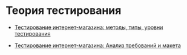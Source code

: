 
# Теория тестирования

 - [Тестирование интернет-магазина: методы, типы, уровни тестирования](https://docs.google.com/spreadsheets/d/1MnOpcvO4hWtVBStdOlPmofjzUqBd12HzWOanKy00Q-E/edit?gid=1367632025#gid=1367632025)

 - [Тестирование интернет-магазина: Анализ требований и макета](https://docs.google.com/spreadsheets/d/10MR_5gVsiIurZSvqxiEc0NcDkMhH8mKfScTfi0Z_fRU/edit?usp=sharing)


